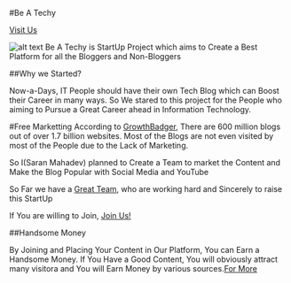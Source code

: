 #Be A Techy

[Visit Us](https://beatechy.github.io)

![alt text](https://beatechy.github.io/images/home-bg.jpg)
Be A Techy is StartUp Project which aims to Create a Best Platform for all the Bloggers and Non-Bloggers

##Why we Started?

Now-a-Days, IT People should have their own Tech Blog which can Boost their Career in many ways. So We stared to this project for the People who aiming to Pursue a Great Career ahead in Information Technology.

#Free Marketting
According to [GrowthBadger](https://www.growthbadger.com), There are 600 million blogs out of over 1.7 billion websites. Most of the Blogs are not even visited by most of the People due to the Lack of Marketing.

So I(Saran Mahadev) planned to Create a Team to market the Content and Make the Blog Popular with Social Media and YouTube

So Far we have a [Great Team](https://beatechy.github.io/team.html), who are working hard and Sincerely to raise this StartUp

If You are willing to Join, [Join Us!](https://forms.app/beatechy/registration-form)  


##Handsome Money

By Joining and Placing Your Content in Our Platform, You can Earn a Handsome Money. If You Have a Good Content, You will obviously attract many visitora and You will Earn Money by various sources.[For More](https://beatechy.github.io)    